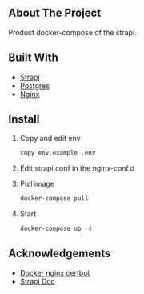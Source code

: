 ## About The Project

Product docker-compose of the strapi.

## Built With

* [Strapi](https://strapi.io/)
* [Postgres](https://www.postgresql.org/)
* [Nginx](https://www.nginx.com/)

## Install

1. Copy and edit env

   ```sh
   copy env.example .env
   ```

2. Edit strapi.conf in the nginx-conf.d

3. Pull image

   ```sh
   docker-compose pull
   ```

4. Start

   ```sh
   docker-compose up -d
   ```

## Acknowledgements

* [Docker nginx certbot](https://github.com/staticfloat/docker-nginx-certbot)
* [Strapi Doc](https://strapi.io/documentation/v3.x/deployment/nginx-proxy.html)
